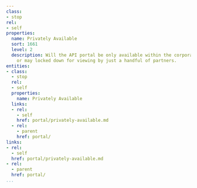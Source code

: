 ```yaml
---
class:
- stop
rel:
- self
properties:
  name: Privately Available
  sort: 1661
  level: 2
  description: Will the API portal be only available within the corporate firewall,
    or may locked down for viewing by just a handful of partners.
entities:
- class:
  - stop
  rel:
  - self
  properties:
    name: Privately Available
  links:
  - rel:
    - self
    href: portal/privately-available.md
  - rel:
    - parent
    href: portal/
links:
- rel:
  - self
  href: portal/privately-available.md
- rel:
  - parent
  href: portal/
...
```

